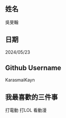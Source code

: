姓名
----
吳旻翰

日期
----
2024/05/23

Github Username
---------------
KarasmaiKayn

我最喜歡的三件事
---------------
打電動 打LOL 看動漫